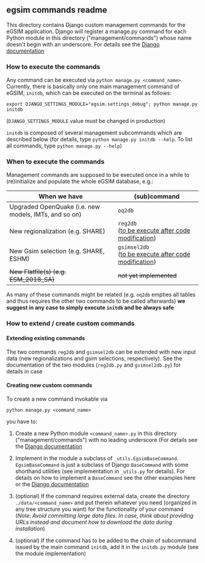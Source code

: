 ## egsim commands readme

This directory contains Django custom management commands
for the eGSIM application. Django will register a manage.py
command for each Python module in this directory
("management/commands") whose name doesn't begin with an
underscore.
For details see the [Django documentation](https://docs.djangoproject.com/en/2.2/howto/custom-management-commands/)


### How to execute the commands

Any command can be executed via `python manage.py <command_name>`. 
Currently, there is basically only one main management
command of eGSIM, `initdb`, which can be executed
on the terminal as follows:
```
export DJANGO_SETTINGS_MODULE="egsim.settings_debug"; python manage.py initdb
```
(`DJANGO_SETTINGS_MODULE` value must be changed in production)

`initdb` is composed of several management subcommands
which are described below (for details, type
`python manage.py initdb --help`. To list all
commands, type `python manage.py --help`)

### When to execute the commands

Management commands are supposed to be executed once
in a while to (re)initialize and populate the whole eGSIM database,
e.g.:

When we have | (sub)command
--- | ---
Upgraded OpenQuake (i.e. new models, IMTs, and so on) | `oq2db`
New regionalization (e.g. SHARE) | `reg2db`<br/>([to be execute after code modification](#Extending-existing-commands))
New Gsim selection (e.g. SHARE, ESHM) | `gsimsel2db`<br/>([to be execute after code modification](#Extending-existing-commands))
~~New Flatfile(s) (e.g. ESM_2018_SA)~~ | ~~not yet implemented~~

As many of these commands might be related
(e.g. `oq2db` empties all tables and thus
requires the other two commands to be called afterwards)
**we suggest in any case 
to simply execute `initdb` and be always safe**

### How to extend / create custom commands

#### Extending existing commands
 
 The two commands `reg2db` and `gsimsel2db` can be extended with new
 input data (new regionalizations and gsim selections, respectively).
 See the documentation of the two modules (`reg2db.py` and
 `gsimsel2db.py`) for details in case

#### Creating new custom commands

To create a new command invokable via
```
python manage.py <command_name>
```
you have to:

1. Create a new Python module `<command_name>.py`
   in this directory ("management/commands") with no leading
   underscore (For details see  the [Django documentation](
   https://docs.djangoproject.com/en/2.2/howto/custom-management-commands/)
   
2. Implement in the module a subclass of `_utils.EgsimBaseCommand`.
   `EgsimBaseCommand` is just a subclass of Django `BaseCommand`
   with some shorthand utilities (see implementation in `_utils.py` for details).
   For details on how to implement a `BaseCommand` see the
   other examples here or the [Django documentation](
   https://docs.djangoproject.com/en/2.2/howto/custom-management-commands/)

3. (optional) If the command requires external data, create the
   directory `./data/<command_name>` and put therein whatever you
   need (organized in any tree structure you want) for the functionality of
   your command (*Note: Avoid committing large data files. In case, think about
   providing URLs instead and document how to download
   the data during installation*)

4. (optional) If the command has to be added to the chain of
   subcommand issued by the main command `initdb`, add it
   in the `initdb.py` module (see the module implementation) 
   <!-- Avoid trying to add (sub)commands automatically based on e.g., a
    scan of the commands directory: first you want to have control over the
    execution order, second you might want to implement some command
    that is not part of the main initialization chain -->

